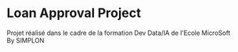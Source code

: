 # Loan Approval Project

Projet réalisé dans le cadre de la formation Dev Data/IA de l'Ecole MicroSoft By SIMPLON